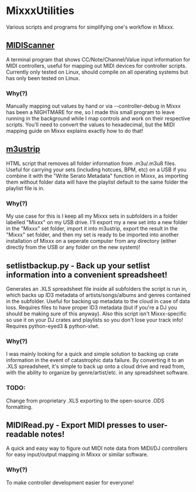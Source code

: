 # MixxxUtilities
Various scripts and programs for simplifying one's workflow in Mixxx. 

## [MIDIScanner](https://github.com/faithvoid/MIDIScanner)

A terminal program that shows CC/Note/Channel/Value input information for MIDI controllers, useful for mapping out MIDI devices for controller scripts. Currently only tested on Linux, should compile on all operating systems but has only been tested on Linux.

### Why(?)
Manually mapping out values by hand or via --controller-debug in Mixxx has been a NIGHTMARE for me, so I made this small program to leave running in the background while I map controls and work on their respective scripts. You'll need to convert the values to hexadecimal, but the MIDI mapping guide on Mixxx explains exactly how to do that!

## [m3ustrip](https://virtual.dimensionless.space/m3ustrip)

HTML script that removes all folder information from .m3u/.m3u8 files. Useful for carrying your sets (including hotcues, BPM, etc) on a USB if you combine it with the "Write Serato Metadata" function in Mixxx, as importing them without folder data will have the playlist default to the same folder the playlist file is in. 

### Why(?)
My use case for this is I keep all my Mixxx sets in subfolders in a folder labelled "Mixxx" on my USB drive. I'll export my a new set into a new folder in the "Mixxx" set folder, import it into m3ustrip, export the result in the "Mixxx" set folder, and then my set is ready to be imported into another installation of Mixxx on a seperate computer from any directory (either directly from the USB or any folder on the new system)!

## setlistbackup.py - Back up your setlist information into a convenient spreadsheet!
Generates an .XLS spreadsheet file inside all subfolders the script is run in, which backs up ID3 metadata of artists/songs/albums and genres contained in the subfolder. Useful for backing up metadata to the cloud in case of data loss. Requires files to have proper ID3 metadata (but if you're a DJ you should be making sure of this anyway). Also this script isn't Mixxx-specific so use it on your DJ crates and playlists so you don't lose your track info! Requires python-eyed3 & python-xlwt.

### Why(?)
I was mainly looking for a quick and simple solution to backing up crate information in the event of catastrophic data failure. By converting it to an .XLS spreadsheet, it's simple to back up onto a cloud drive and read from, with the ability to organize by genre/artist/etc. in any spreadsheet software. 

### TODO:
Change from proprietary .XLS exporting to the open-source .ODS formatting.

## MIDIRead.py - Export MIDI presses to user-readable notes!

A quick and easy way to figure out MIDI note data from MIDI/DJ controllers for easy input/output mapping in Mixxx or similar software.

### Why(?)
To make controller development easier for everyone! 
